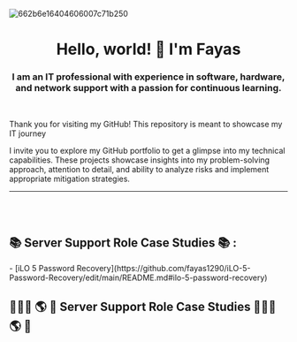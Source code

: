 ![662b6e16404606007c71b250](https://github.com/fayas1290/fayas1290/assets/157561213/b7a414b8-9f92-4611-a5d7-98885f76401a)
<h1 align="center">Hello, world! 👋 I'm Fayas</h1>
<h3 align="center">I am an IT professional with experience in software, hardware, and network support with a passion for continuous learning.</h3>
 <br />

 Thank you for visiting my GitHub! This repository is meant to showcase my IT journey

I invite you to explore my GitHub portfolio to get a glimpse into my technical capabilities. These projects showcase insights into my problem-solving approach, attention to detail, and ability to analyze risks and implement appropriate mitigation strategies.



---



 <br />
 <br />

<h2>  📚 Server Support Role Case Studies 📚  :</h2>
 - [iLO 5 Password Recovery](https://github.com/fayas1290/iLO-5-Password-Recovery/edit/main/README.md#ilo-5-password-recovery)


<div>





<h2>👨🏻‍💻 🌎 🔐 Server Support Role Case Studies 👨🏻‍💻 🌎 🔐</h2>
 <br />
